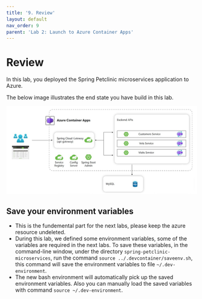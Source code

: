 ```yaml
---
title: '9. Review'
layout: default
nav_order: 9
parent: 'Lab 2: Launch to Azure Container Apps'
---
```


# Review

In this lab, you deployed the Spring Petclinic microservices application to Azure.

The below image illustrates the end state you have build in this lab.

![lab 2 overview](../../images/acalab2.png)

## Save your environment variables

- This is the fundemental part for the next labs, please keep the azure resource undeleted.
- During this lab, we defined some environment variables, some of the variables are required in the next labs. To save these variables, in the command-line window, under the directory `spring-petclinic-microservices`, run the command `source ../.devcontainer/saveenv.sh`, this command will save the environment variables to file `~/.dev-environment`.
- The new bash environment will automatically pick up the saved environment variables. Also you can manually load the saved variables with command `source ~/.dev-environment`.
